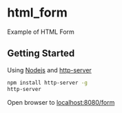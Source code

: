 # html_form
Example of HTML Form

## Getting Started
Using [Nodejs](https://nodejs.org/en/) and [http-server](https://www.npmjs.com/package/http-server)
```bash
npm install http-server -g
http-server
```
Open browser to [localhost:8080/form](http://localhost:8080/form)